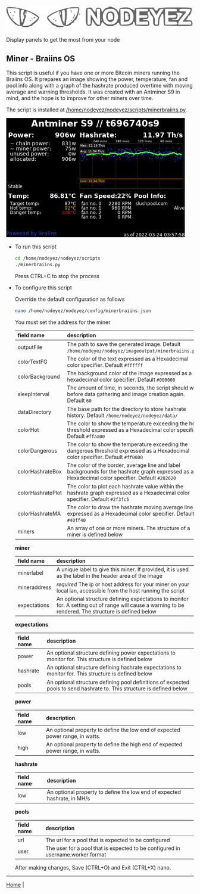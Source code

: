 # ![Nodeyez](https://raw.githubusercontent.com/vicariousdrama/nodeyez/main/images/nodeyez.svg)
Display panels to get the most from your node

## Miner - Braiins OS

This script is useful if you have one or more Bitcoin miners running the Braiins
OS.  It prepares an image showing the power, temperature, fan and pool info
along with a graph of the hashrate produced overtime with moving average and
warning thresholds.  It was created with an Antminer S9 in mind, and the hope
is to improve for other miners over time.

The script is installed at [/home/nodeyez/nodeyez/scripts/minerbraiins.py](../scripts/minerbraiins.py).

![sample image of miner status](./images/minerbraiins.png)

* To run this script

   ```sh
   cd /home/nodeyez/nodeyez/scripts
   ./minerbraiins.py
   ```

   Press CTRL+C to stop the process

* To configure this script

   Override the default configuration as follows

   ```sh
   nano /home/nodeyez/nodeyez/config/minerbraiins.json
   ```

   You must set the address for the miner

   | field name | description |
   | --- | --- |
   | outputFile | The path to save the generated image. Default `/home/nodeyez/nodeyez/imageoutput/minerbraiins.png` |
   | colorTextFG | The color of the text expressed as a Hexadecimal color specifier. Default `#ffffff` |
   | colorBackground | The background color of the image expressed as a hexadecimal color specifier. Default `#000000` |
   | sleepInterval | The amount of time, in seconds, the script should wait before data gathering and image creation again. Default `60` |
   | dataDirectory | The base path for the directory to store hashrate history. Default `/home/nodeyez/nodeyez/data/` |
   | colorHot | The color to show the temperature exceeding the hot threshold expressed as a Hexadecimal color specifier. Default `#ffaa00` |
   | colorDangerous | The color to show the temperature exceeding the dangerous threshold expressed as a Hexadecimal color specifier. Default `#ff0000` | 
   | colorHashrateBox | The color of the border, average line and label backgrounds for the hashrate graph expressed as a Hexadecimal color specifier. Default `#202020` |
   | colorHashratePlot | The color to plot each hashrate value within the hashrate graph expressed as a Hexadecimal color specifier. Default `#2f3fc5` |
   | colorHashrateMA | The color to draw the hashrate moving average line expressed as a Hexadecimal color specifier. Default `#40ff40` |
   | miners | An array of one or more miners. The structure of a miner is defined below |

   __miner__

   | field name | description |
   | --- | --- |
   | minerlabel | A unique label to give this miner. If provided, it is used as the label in the header area of the image |
   | mineraddress | *required* The ip or host address for your miner on your local lan, accessible from the host running the script |
   | expectations | An optional structure defining expectations to monitor for. A setting out of range will cause a warning to be rendered. The structure is defined below |


   __expectations__

   | field name | description |
   | --- | --- |
   | power | An optional structure defining power expectations to monitor for. This structure is defined below |
   | hashrate | An optional structure defining hashrate expectations to monitor for. This structure is defined below |
   | pools | An optional structure defining pool definitions of expected pools to send hashrate to. This structure is defined below |

   __power__

   | field name | description |
   | --- | --- |
   | low | An optional property to define the low end of expected power range, in watts. |
   | high | An optional property to define the high end of expected power range, in watts. |

   __hashrate__

   | field name | description |
   | --- | --- |
   | low | An optional property to define the low end of expected hashrate, in MH/s |

   __pools__

   | field name | description |
   | --- | --- |
   | url | The url for a pool that is expected to be configured |
   | user | The user for a pool that is expected to be configured in username.worker format |

   After making changes, Save (CTRL+O) and Exit (CTRL+X) nano.


---

[Home](../README.md) | 

